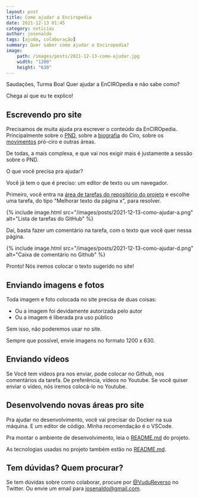 ```yaml
---
layout: post
title: Como ajudar a Enciropedia
date: 2021-12-13 01:45
category: noticias
author: josenaldo
tags: [ajuda, colaboração]
summary: Quer saber como ajudar a Enciropedia?
image:
    path: /images/posts/2021-12-13-como-ajudar.jpg
    width: "1200"
    height: "630"
---
```


Saudações, Turma Boa! Quer ajudar a EnCIROpedia e não sabe como?

Chega aí que eu te explico!

<!-- more -->

## Escrevendo pro site

Precisamos de muita ajuda pra escrever o conteúdo da EnCIROpedia. Principalmente sobre o [PND](/pnd), sobre a [biografia](/biografia) do Ciro, sobre os [movimentos](/movimentos) pró-ciro e outras áreas.

De todas, a mais complexa, e que vai nos exigir mais é justamente a sessão sobre o PND.

O que você precisa pra ajudar?

Você já tem o que é preciso: um editor de texto ou um navegador.

Primeiro, você entra na [área de tarefas do repositório do projeto](https://github.com/josenaldo/enciropedia/issues) e escolhe uma tarefa, do tipo "Melhorar texto da página x", para resolver.

{% include image.html
    src="/images/posts/2021-12-13-como-ajudar-a.png"
    alt="Lista de tarefas do GitHub" %}

Daí, basta fazer um comentário na tarefa, com o texto que você quer nessa página.

{% include image.html
    src="/images/posts/2021-12-13-como-ajudar-d.png"
    alt="Caixa de comentário no Github" %}

Pronto! Nós iremos colocar o texto sugerido no site!

## Enviando imagens e fotos

Toda imagem e foto colocada no site precisa de duas coisas:

- Ou a imagem foi devidamente autorizada pelo autor
- Ou a imagem é liberada pra uso público

Sem isso, não poderemos usar no site.

Sempre que possível, envie imagens no formato 1200 x 630.

## Enviando vídeos

Se Você tem vídeos pra nos enviar, pode colocar no Github, nos comentários da tarefa. De preferência, vídeos no Youtube. Se você quiser enviar o vídeo, nós iremos colocá-lo no Youtube.

## Desenvolvendo novas áreas pro site

Pra ajudar no desenvolvimento, você vai precisar do Docker na sua máquina. E um editor de código. Minha recomendação é o VSCode.

Pra montar o ambiente de desenvolvimento, leia o [README.md](https://github.com/josenaldo/enciropedia) do projeto.

As tecnologias usadas no projeto também estão no [README.md](https://github.com/josenaldo/enciropedia).

## Tem dúvidas? Quem procurar?

Se tem dúvidas sobre como colaborar, procure por [@VuduReverso](https://twitter.com/VuduReverso) no Twitter. Ou envie um email para [josenaldo@gmail.com](mailto:josenaldo@gmail.com).
